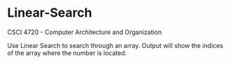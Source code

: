 # Linear-Search

CSCI 4720 - Computer Architecture and Organization

Use Linear Search to search through an array. Output will show the indices of the array where the number is located.
